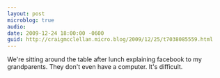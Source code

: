 ```yaml
---
layout: post
microblog: true
audio: 
date: 2009-12-24 18:00:00 -0600
guid: http://craigmcclellan.micro.blog/2009/12/25/t7038085559.html
---
```

We're sitting around the table after lunch explaining facebook to my grandparents. They don't even have a computer. It's difficult.
